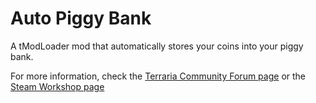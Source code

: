 # Auto Piggy Bank
A tModLoader mod that automatically stores your coins into your piggy bank.

For more information, check the [Terraria Community Forum page](https://forums.terraria.org/index.php?threads/auto-piggy-bank.119157) or the [Steam Workshop page](https://steamcommunity.com/sharedfiles/filedetails/?id=2987055808)
